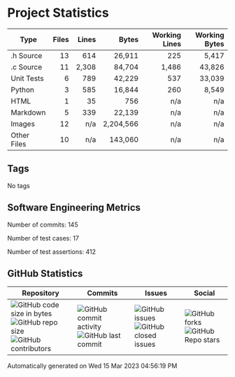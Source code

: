 Project Statistics
==================

| Type | Files | Lines | Bytes | Working Lines | Working Bytes |
|------|------:|------:|------:|--------------:|--------------:|
|.h Source|13|614|26,911|225|5,417|
|.c Source|11|2,308|84,704|1,486|43,826|
|Unit Tests|6|789|42,229|537|33,039|
|Python|3|585|16,844|260|8,549|
|HTML|1|35|756|n/a|n/a|
|Markdown|5|339|22,139|n/a|n/a|
|Images|12|n/a|2,204,566|n/a|n/a|
|Other	Files|10|n/a|143,060|n/a|n/a|

## Tags
No tags

## Software Engineering Metrics

Number of commits:  145

Number of test cases:  17

Number of test assertions:  412

## GitHub Statistics
| Repository                           | Commits                   | Issues                  | Social                    |
|--------------------------------------|---------------------------|-------------------------|---------------------------|
| ![GitHub code size	in	bytes](https://img.shields.io/github/languages/code-size/marknelsonengineer-sp23/sre_lab4_memscan?style=social) <br/> ![GitHub repo size](https://img.shields.io/github/repo-size/marknelsonengineer-sp23/sre_lab4_memscan?style=social) <br/> ![GitHub contributors](https://img.shields.io/github/contributors/marknelsonengineer-sp23/sre_lab4_memscan?style=social) | ![GitHub commit activity](https://img.shields.io/github/commit-activity/w/marknelsonengineer-sp23/sre_lab4_memscan?style=social) <br/> ![GitHub last	commit](https://img.shields.io/github/last-commit/marknelsonengineer-sp23/sre_lab4_memscan?style=social) | ![GitHub	issues](https://img.shields.io/github/issues-raw/marknelsonengineer-sp23/sre_lab4_memscan?style=social) <br/> ![GitHub	closed issues](https://img.shields.io/github/issues-closed-raw/marknelsonengineer-sp23/sre_lab4_memscan?style=social) | ![GitHub forks](https://img.shields.io/github/forks/marknelsonengineer-sp23/sre_lab4_memscan?style=social) <br/> ![GitHub Repo	stars](https://img.shields.io/github/stars/marknelsonengineer-sp23/sre_lab4_memscan?style=social) |

Automatically generated on Wed 15 Mar 2023 04:56:19 PM 
